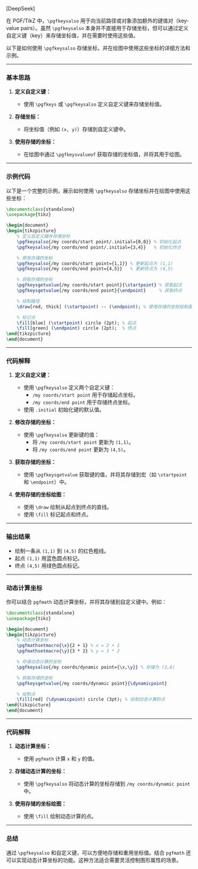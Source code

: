 [DeepSeek]

在 PGF/TikZ 中，`\pgfkeysalso` 用于向当前路径或对象添加额外的键值对（key-value pairs）。虽然 `\pgfkeysalso` 本身并不直接用于存储坐标，但可以通过定义自定义键（key）来存储坐标值，并在需要时使用这些值。

以下是如何使用 `\pgfkeysalso` 存储坐标，并在绘图中使用这些坐标的详细方法和示例。

---

### **基本思路**

1. **定义自定义键：**

   - 使用 `\pgfkeys` 或 `\pgfkeysalso` 定义自定义键来存储坐标值。

2. **存储坐标：**

   - 将坐标值（例如 `(x, y)`）存储到自定义键中。

3. **使用存储的坐标：**
   - 在绘图中通过 `\pgfkeysvalueof` 获取存储的坐标值，并将其用于绘图。

---

### **示例代码**

以下是一个完整的示例，展示如何使用 `\pgfkeysalso` 存储坐标并在绘图中使用这些坐标：

```latex
\documentclass{standalone}
\usepackage{tikz}

\begin{document}
\begin{tikzpicture}
    % 定义自定义键并存储坐标
    \pgfkeysalso{/my coords/start point/.initial={0,0}} % 初始化起点
    \pgfkeysalso{/my coords/end point/.initial={3,4}}   % 初始化终点

    % 修改存储的坐标
    \pgfkeysalso{/my coords/start point={1,1}} % 更新起点为 (1,1)
    \pgfkeysalso{/my coords/end point={4,5}}   % 更新终点为 (4,5)

    % 获取存储的坐标
    \pgfkeysgetvalue{/my coords/start point}{\startpoint} % 获取起点
    \pgfkeysgetvalue{/my coords/end point}{\endpoint}     % 获取终点

    % 绘制路径
    \draw[red, thick] (\startpoint) -- (\endpoint); % 使用存储的坐标绘制直线

    % 标记点
    \fill[blue] (\startpoint) circle (2pt); % 起点
    \fill[green] (\endpoint) circle (2pt);  % 终点
\end{tikzpicture}
\end{document}
```

---

### **代码解释**

1. **定义自定义键：**

   - 使用 `\pgfkeysalso` 定义两个自定义键：
     - `/my coords/start point` 用于存储起点坐标。
     - `/my coords/end point` 用于存储终点坐标。
   - 使用 `.initial` 初始化键的默认值。

2. **修改存储的坐标：**

   - 使用 `\pgfkeysalso` 更新键的值：
     - 将 `/my coords/start point` 更新为 `(1,1)`。
     - 将 `/my coords/end point` 更新为 `(4,5)`。

3. **获取存储的坐标：**

   - 使用 `\pgfkeysgetvalue` 获取键的值，并将其存储到宏（如 `\startpoint` 和 `\endpoint`）中。

4. **使用存储的坐标绘图：**
   - 使用 `\draw` 绘制从起点到终点的直线。
   - 使用 `\fill` 标记起点和终点。

---

### **输出结果**

- 绘制一条从 `(1,1)` 到 `(4,5)` 的红色粗线。
- 起点 `(1,1)` 用蓝色圆点标记。
- 终点 `(4,5)` 用绿色圆点标记。

---

### **动态计算坐标**

你可以结合 `pgfmath` 动态计算坐标，并将其存储到自定义键中。例如：

```latex
\documentclass{standalone}
\usepackage{tikz}

\begin{document}
\begin{tikzpicture}
    % 动态计算坐标
    \pgfmathsetmacro{\x}{2 + 1} % x = 2 + 1
    \pgfmathsetmacro{\y}{3 * 2} % y = 3 * 2

    % 存储动态计算的坐标
    \pgfkeysalso{/my coords/dynamic point={\x,\y}} % 存储为 (3,6)

    % 获取存储的坐标
    \pgfkeysgetvalue{/my coords/dynamic point}{\dynamicpoint}

    % 绘制点
    \fill[red] (\dynamicpoint) circle (3pt); % 绘制动态计算的点
\end{tikzpicture}
\end{document}
```

---

### **代码解释**

1. **动态计算坐标：**

   - 使用 `pgfmath` 计算 `x` 和 `y` 的值。

2. **存储动态计算的坐标：**

   - 使用 `\pgfkeysalso` 将动态计算的坐标存储到 `/my coords/dynamic point` 中。

3. **使用存储的坐标绘图：**
   - 使用 `\fill` 绘制动态计算的点。

---

### **总结**

通过 `\pgfkeysalso` 和自定义键，可以方便地存储和重用坐标值。结合 `pgfmath` 还可以实现动态计算坐标的功能。这种方法适合需要灵活控制图形属性的场景。
